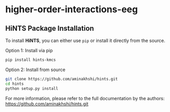 # higher-order-interactions-eeg

## HiNTS Package Installation

To install **HiNTS**, you can either use `pip` or install it directly from the source.

Option 1: Install via pip
```bash
pip install hints-kmcs
```

Option 2: Install from source
```bash
git clone https://github.com/aminakhshi/hints.git
cd hints
python setup.py install
```

For more information, please refer to the full documentation by the authors:
https://github.com/aminakhshi/hints.git
